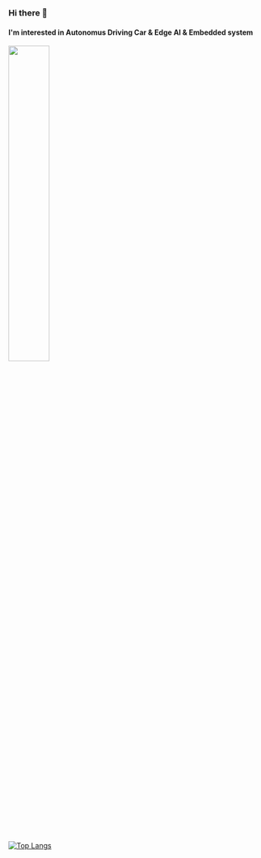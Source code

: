 ### Hi there 👋
#### I'm interested in Autonomus Driving Car & Edge AI & Embedded system 
<img width="40%" src="https://github.com/godveryday/godveryday/assets/126229830/7ff775c6-137c-405a-8a35-6486905903c8.gif"/>


<!--
**godveryday/godveryday** is a ✨ _special_ ✨ repository because its `README.md` (this file) appears on your GitHub profile.

Here are some ideas to get you started:

- 🔭 I’m currently working on ...
- 🌱 I’m currently learning ...
- 👯 I’m looking to collaborate on ...
- 🤔 I’m looking for help with ...
- 💬 Ask me about ...
- 📫 How to reach me: ...
- 😄 Pronouns: ...
- ⚡ Fun fact: ...
-->

<!--
![Anurag's GitHub stats](https://github-readme-stats.vercel.app/api?username=godveryday&show_icons=true&theme=radical)
-->

[![Top Langs](https://github-readme-stats.vercel.app/api/top-langs/?username=godveryday&langs_count=10&layout=compact&theme=dark)](https://github.com/jogilsang/jogilsang)﻿
